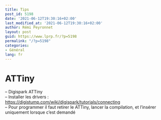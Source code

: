 ```yaml
---
title: Tips
post_id: 5198
date: '2021-06-12T19:30:16+02:00'
last_modified_at: '2021-06-12T19:30:16+02:00'
author: Rémi Peyronnet
layout: post
guid: https://www.lprp.fr/?p=5198
permalink: "/?p=5198"
categories:
- Général
lang: fr
---
```


# ATTiny

– Digispark ATTiny  
– Installer les drivers : https://digistump.com/wiki/digispark/tutorials/connecting  
– Pour programmer il faut retirer le ATTiny, lancer la compilation, et l’insérer uniquement lorsque c’est demandé
